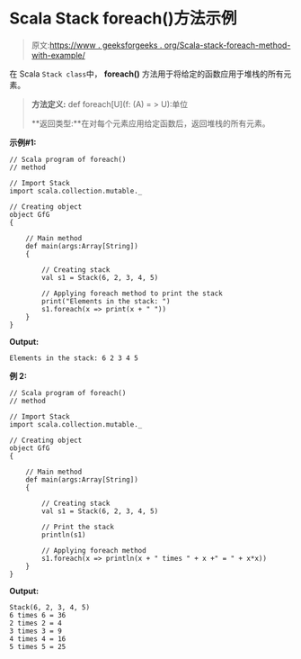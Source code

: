 # Scala Stack foreach()方法示例

> 原文:[https://www . geeksforgeeks . org/Scala-stack-foreach-method-with-example/](https://www.geeksforgeeks.org/scala-stack-foreach-method-with-example/)

在 Scala `Stack class`中， **foreach()** 方法用于将给定的函数应用于堆栈的所有元素。

> **方法定义:** def foreach[U](f: (A) = > U):单位
> 
> **返回类型:**在对每个元素应用给定函数后，返回堆栈的所有元素。

**示例#1:**

```
// Scala program of foreach() 
// method 

// Import Stack 
import scala.collection.mutable._

// Creating object 
object GfG 
{ 

    // Main method 
    def main(args:Array[String]) 
    { 

        // Creating stack  
        val s1 = Stack(6, 2, 3, 4, 5)  

        // Applying foreach method to print the stack 
        print("Elements in the stack: ") 
        s1.foreach(x => print(x + " "))
    } 
} 
```

**Output:**

```
Elements in the stack: 6 2 3 4 5

```

**例 2:**

```
// Scala program of foreach() 
// method 

// Import Stack 
import scala.collection.mutable._

// Creating object 
object GfG 
{ 

    // Main method 
    def main(args:Array[String]) 
    { 

        // Creating stack  
        val s1 = Stack(6, 2, 3, 4, 5)  

        // Print the stack
        println(s1)

        // Applying foreach method  
        s1.foreach(x => println(x + " times " + x +" = " + x*x)) 
    } 
} 
```

**Output:**

```
Stack(6, 2, 3, 4, 5)
6 times 6 = 36
2 times 2 = 4
3 times 3 = 9
4 times 4 = 16
5 times 5 = 25

```